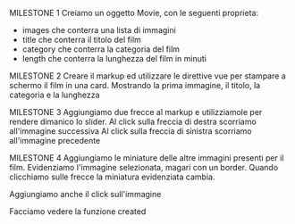 
MILESTONE 1
Creiamo un oggetto Movie, con le seguenti proprieta:

- images che conterra una lista di immagini
- title che conterra il titolo del film
- category che conterra la categoria del film
- length che conterra la lunghezza del film in minuti

MILESTONE 2
Creare il markup ed utilizzare le direttive vue per stampare a schermo il film in una card. Mostrando la prima immagine, il titolo, la categoria e la lunghezza

MILESTONE 3
Aggiungiamo due frecce al markup e utilizziamole per rendere dimanico lo slider.
Al click sulla freccia di destra scorriamo all'immagine successiva
Al click sulla freccia di sinistra scorriamo all'immagine precedente

MILESTONE 4
Aggiungiamo le miniature delle altre immagini presenti per il film. Evidenziamo l'immagine selezionata, magari con un border. Quando clicchiamo sulle frecce la miniatura evidenziata cambia.

Aggiungiamo anche il click sull'immagine

Facciamo vedere la funzione created


